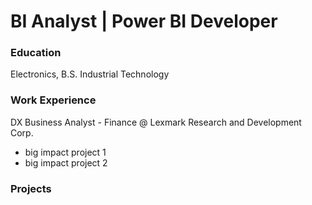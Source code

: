 # BI Analyst | Power BI Developer

### Education
Electronics, B.S. Industrial Technology

### Work Experience
DX Business Analyst - Finance @ Lexmark Research and Development Corp.
- big impact project 1
- big impact project 2

### Projects

